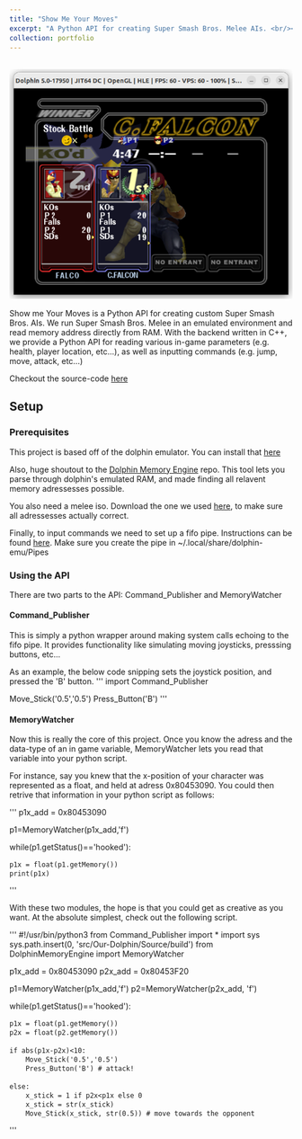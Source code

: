 ```yaml
---
title: "Show Me Your Moves"
excerpt: "A Python API for creating Super Smash Bros. Melee AIs. <br/><img src='/images/melee.png'>"
collection: portfolio
---
```

 
<br/><img src='/images/melee.png'>

Show me Your Moves is a Python API for creating custom Super Smash Bros. AIs. 
We run Super Smash Bros. Melee in an emulated environment and read memory address directly from RAM. With the backend written in C++, we provide a Python API for reading various in-game parameters (e.g. health, player location, etc...), as well as inputting commands (e.g. jump, move, attack, etc...)
 
Checkout the source-code [here](https://github.com/zacharyrodwatkins/ShowMeYourMoves)

## Setup 

### Prerequisites

This project is based off of the dolphin emulator. You can install that [here](https://dolphin-emu.org/)

Also, huge shoutout to the [Dolphin Memory Engine](https://github.com/aldelaro5/Dolphin-memory-engine) repo. This tool lets you parse through dolphin's emulated RAM, and made finding all relavent memory adressesses possible. 

You also need a melee iso. Download the one we used [here](https://vimm.net/vault/7818), to make sure all adressesses actually correct.

Finally, to input commands we need to set up a fifo pipe. Instructions can be found [here](https://wiki.dolphin-emu.org/index.php?title=Pipe_Input). Make sure you create the pipe in ~/.local/share/dolphin-emu/Pipes 

### Using the API

There are two parts to the API: Command_Publisher and MemoryWatcher

#### Command_Publisher

This is simply a python wrapper around making system calls echoing to the fifo pipe. It provides functionality like simulating moving joysticks, presssing buttons, etc...

As an example, the below code snipping sets the joystick position, and pressed the 'B' button.
'''
import Command_Publisher

Move_Stick('0.5','0.5')
Press_Button('B')
''' 

#### MemoryWatcher 

Now this is really the core of this project. Once you know the adress and the data-type of an in game variable, MemoryWatcher lets you read that variable into your python script.

For instance, say you knew that the x-position of your character was represented as a float, and held at adress 0x80453090. You could then retrive that information in your python script as follows:

'''
p1x_add = 0x80453090

p1=MemoryWatcher(p1x_add,'f')

while(p1.getStatus()=='hooked'):

    p1x = float(p1.getMemory())
    print(p1x)
'''

With these two modules, the hope is that you could get as creative as you want. At the absolute simplest, check out the following script.

'''
#!/usr/bin/python3
from Command_Publisher import *
import sys
sys.path.insert(0, 'src/Our-Dolphin/Source/build')
from DolphinMemoryEngine import MemoryWatcher

p1x_add = 0x80453090
p2x_add = 0x80453F20

p1=MemoryWatcher(p1x_add,'f')
p2=MemoryWatcher(p2x_add, 'f')

while(p1.getStatus()=='hooked'):

    p1x = float(p1.getMemory())
    p2x = float(p2.getMemory())
 
    if abs(p1x-p2x)<10:
        Move_Stick('0.5','0.5')
        Press_Button('B') # attack!

    else:
        x_stick = 1 if p2x<p1x else 0
        x_stick = str(x_stick) 
        Move_Stick(x_stick, str(0.5)) # move towards the opponent

'''